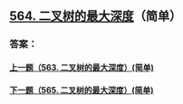 ## [564. 二叉树的最大深度](https://leetcode-cn.com/problems/merge-two-sorted-lists/)（简单）





### 答案：



#### [上一题（563. 二叉树的最大深度）(简单)](https://github.com/sdwwld/leetCode/blob/master/src/main/java/com/wld/java/leetcode/leetCode0563.md)

#### [下一题（565. 二叉树的最大深度）(简单)](https://github.com/sdwwld/leetCode/blob/master/src/main/java/com/wld/java/leetcode/leetCode0565.md)